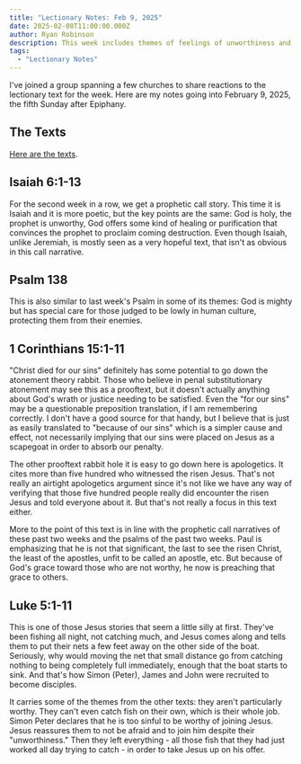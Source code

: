 ```yaml
---
title: "Lectionary Notes: Feb 9, 2025"
date: 2025-02-08T11:00:00.000Z
author: Ryan Robinson
description: This week includes themes of feelings of unworthiness and God calling us anyway.
tags:
  - "Lectionary Notes"
---
```

I've joined a group spanning a few churches to share reactions to the lectionary text for the week. Here are my notes going into February 9, 2025, the fifth Sunday after Epiphany.

## The Texts

[Here are the texts](https://lectionary.library.vanderbilt.edu/texts/?z=e&d=18&y=384).

## Isaiah 6:1-13

For the second week in a row, we get a prophetic call story. This time it is Isaiah and it is more poetic, but the key points are the same: God is holy, the prophet is unworthy, God offers some kind of healing or purification that convinces the prophet to proclaim coming destruction. Even though Isaiah, unlike Jeremiah, is mostly seen as a very hopeful text, that isn't as obvious in this call narrative.

## Psalm 138

This is also similar to last week's Psalm in some of its themes: God is mighty but has special care for those judged to be lowly in human culture, protecting them from their enemies.

## 1 Corinthians 15:1-11

"Christ died for our sins" definitely has some potential to go down the atonement theory rabbit. Those who believe in penal substitutionary atonement may see this as a prooftext, but it doesn't actually anything about God's wrath or justice needing to be satisfied. Even the "for our sins" may be a questionable preposition translation, if I am remembering correctly. I don't have a good source for that handy, but I believe that is just as easily translated to "because of our sins" which is a simpler cause and effect, not necessarily implying that our sins were placed on Jesus as a scapegoat in order to absorb our penalty.

The other prooftext rabbit hole it is easy to go down here is apologetics. It cites more than five hundred who witnessed the risen Jesus. That's not really an airtight apologetics argument since it's not like we have any way of verifying that those five hundred people really did encounter the risen Jesus and told everyone about it. But that's not really a focus in this text either.

More to the point of this text is in line with the prophetic call narratives of these past two weeks and the psalms of the past two weeks. Paul is emphasizing that he is not that significant, the last to see the risen Christ, the least of the apostles, unfit to be called an apostle, etc. But because of God's grace toward those who are not worthy, he now is preaching that grace to others.

## Luke 5:1-11

This is one of those Jesus stories that seem a little silly at first. They've been fishing all night, not catching much, and Jesus comes along and tells them to put their nets a few feet away on the other side of the boat. Seriously, why would moving the net that small distance go from catching nothing to being completely full immediately, enough that the boat starts to sink. And that's how Simon (Peter), James and John were recruited to become disciples.

It carries some of the themes from the other texts: they aren't particularly worthy. They can't even catch fish on their own, which is their whole job. Simon Peter declares that he is too sinful to be worthy of joining Jesus. Jesus reassures them to not be afraid and to join him despite their "unworthiness." Then they left everything - all those fish that they had just worked all day trying to catch - in order to take Jesus up on his offer.
